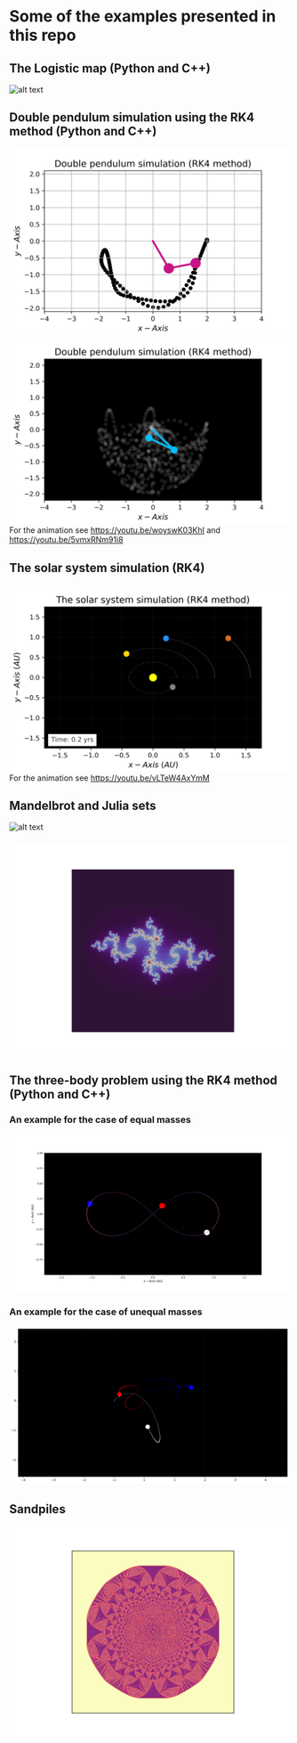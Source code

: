 # Some of the examples presented in this repo
## The Logistic map (Python and C++)
![alt text](https://github.com/Ahmed-alkharusi/Interesting-problems-/blob/master/Logistic%20map/C%2B%2B%20Version%20with%20Python%20plots/source/result.jpg)

## Double pendulum simulation using the RK4 method (Python and C++)
![alt text](https://github.com/Ahmed-alkharusi/Interesting-problems-/blob/master/double%20pendulum%20simulation%20(RK4)/106.png)
![alt text](https://github.com/Ahmed-alkharusi/Interesting-problems-/blob/master/double%20pendulum%20simulation%20(RK4)/566.png)
For the animation see
https://youtu.be/woyswK03KhI
and
https://youtu.be/5vmxRNm91i8

## The solar system simulation (RK4)
![alt text](https://github.com/Ahmed-alkharusi/Interesting-problems-/blob/master/The%20solar%20system%20simulation%20(RK4)/Python%20version/43.png)
For the animation see https://youtu.be/vLTeW4AxYmM

## Mandelbrot and Julia sets
![alt text](https://github.com/Ahmed-alkharusi/Interesting-problems-/blob/master/mandelbrot%20set%20(C%2B%2B%20wtih%20Python%20plots)/high_res.png)
###
![alt text](https://github.com/Ahmed-alkharusi/Interesting-problems-/blob/master/mandelbrot%20set%20(C%2B%2B%20wtih%20Python%20plots)/Julia%20set%20examples/c5.png)


## The three-body problem using the RK4 method (Python and C++)
### An example for the case of equal masses
![alt text](https://github.com/Ahmed-alkharusi/Interesting-problems-/blob/master/The%20three-body%20problem%20(RK4)/examples/206.png)
### An example for the case of unequal masses
![alt text](https://github.com/Ahmed-alkharusi/Interesting-problems-/blob/master/The%20three-body%20problem%20(RK4)/examples/95.png)

## Sandpiles
![alt text](https://github.com/Ahmed-alkharusi/Interesting-problems-/blob/master/Sandpiles/examples/result_new5.png)
